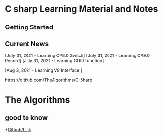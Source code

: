 # C sharp Learning Material and Notes

## Getting Started ##

## Current News

[July 31, 2021 - Learning C#8.0 Switch]
[July 31, 2021 - Learning C#9.0 Record]
[July 31, 2021 - Learning GUID function]

[Aug 3, 2021 - Learning V8 Interface ]

https://github.com/TheAlgorithms/C-Sharp



# The Algorithms

## good to know

*[Github/Link](https://github.com/TheAlgorithms/C-Sharp)

